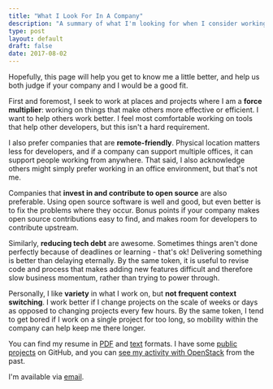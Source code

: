 ```yaml
---
title: "What I Look For In A Company"
description: "A summary of what I'm looking for when I consider working at a company."
type: post
layout: default
draft: false
date: 2017-08-02
---
```


Hopefully, this page will help you get to know me a little better, and help us both judge if your company and I would be a good fit.

First and foremost, I seek to work at places and projects where I am a **force multiplier**: working on things that make others more effective or efficient. I want to help others work better. I feel most comfortable working on tools that help other developers, but this isn't a hard requirement.

I also prefer companies that are **remote-friendly**. Physical location matters less for developers, and if a company can support multiple offices, it can support people working from anywhere. That said, I also acknowledge others might simply prefer working in an office environment, but that's not me.

Companies that **invest in and contribute to open source** are also preferable. Using open source software is well and good, but even better is to fix the problems where they occur. Bonus points if your company makes open source contributions easy to find, and makes room for developers to contribute upstream.

Similarly, **reducing tech debt** are awesome. Sometimes things aren't done perfectly because of deadlines or learning - that's ok! Delivering something is better than delaying eternally. By the same token, it is useful to revise code and process that makes adding new features difficult and therefore slow business momentum, rather than trying to power through.

Personally, I like **variety** in what I work on, but **not frequent context switching**. I work better if I change projects on the scale of weeks or days as opposed to changing projects every few hours. By the same token, I tend to get bored if I work on a single project for too long, so mobility within the company can help keep me there longer.

You can find my resume in [PDF](../resume.pdf) and [text](../resume.txt) formats. I have some [public projects](https://github.com/nrb/) on GitHub, and you can [see my activity with OpenStack](https://review.openstack.org/#/q/owner:%22Nolan+Brubaker+%253Cnolan.brubaker%2540rackspace.com%253E%22++or+reviewer:%22Nolan+Brubaker+%253Cnolan.brubaker%2540rackspace.com%253E%22) from the past.

I'm available via [email](mailto:nolan@nbrubaker.com).
